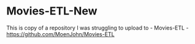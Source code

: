 # Movies-ETL-New
This is copy of a repository I was struggling to upload to - Movies-ETL - https://github.com/MoenJohn/Movies-ETL
